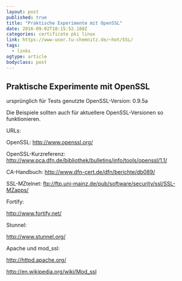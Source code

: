 ```yaml
---
layout: post
published: true
title: "Praktische Experimente mit OpenSSL"
date: 2016-09-02T18:15:52.180Z
categories: certificate pki linux 
link: https://www-user.tu-chemnitz.de/~hot/SSL/
tags:
  - links
ogtype: article
bodyclass: post
---
```


## Praktische Experimente mit OpenSSL

ursprünglich für Tests genutzte OpenSSL-Version: 0.9.5a

Die Beispiele sollten auch für aktuellere OpenSSL-Versionen so funktionieren.

URLs:

OpenSSL: http://www.openssl.org/

OpenSSL-Kurzreferenz: http://www.pca.dfn.de/bibliothek/bulletins/info/tools/openssl/1.1/

CA-Handbuch: http://www.dfn-cert.de/dfn/berichte/db089/

SSL-MZtelnet: ftp://ftp.uni-mainz.de/pub/software/security/ssl/SSL-MZapps/

Fortify:

http://www.fortify.net/

Stunnel:

http://www.stunnel.org/

Apache und mod_ssl:

http://httpd.apache.org/

http://en.wikipedia.org/wiki/Mod_ssl
